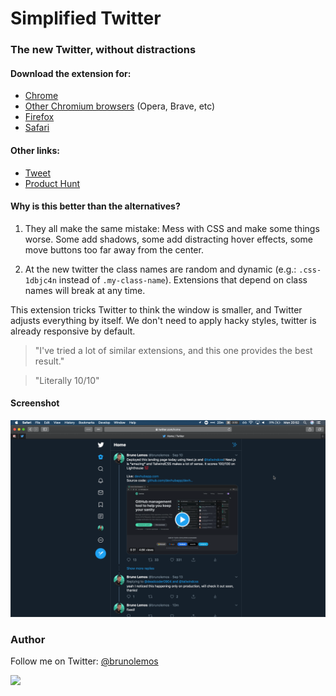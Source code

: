 # Simplified Twitter

### The new Twitter, without distractions

#### Download the extension for:

- [Chrome](https://chrome.google.com/webstore/detail/simplified-twitter/kfopmjhmejbgomgeajemgpgpbckpoopg)
- [Other Chromium browsers](https://github.com/brunolemos/simplified-twitter/raw/master/chrome/simplified-twitter-extension.crx) (Opera, Brave, etc)
- [Firefox](https://addons.mozilla.org/en-US/firefox/addon/simplified-twitter/)
- [Safari](https://apps.apple.com/app/id1479307973?mt=12)

#### Other links:

- [Tweet](https://twitter.com/brunolemos/status/1154309740694003713?s=20)
- [Product Hunt](https://www.producthunt.com/posts/simplified-twitter)

#### Why is this better than the alternatives?

1. They all make the same mistake: Mess with CSS and make some things worse. Some add shadows, some add distracting hover effects, some move buttons too far away from the center.

2. At the new twitter the class names are random and dynamic (e.g.: `.css-1dbjc4n` instead of `.my-class-name`). Extensions that depend on class names will break at any time.

This extension tricks Twitter to think the window is smaller, and Twitter adjusts everything by itself. We don't need to apply hacky styles, twitter is already responsive by default.

> "I've tried a lot of similar extensions, and this one provides the best result."

> "Literally 10/10"

#### Screenshot

[![simplified-twitter-comparison-gif](./assets/simplified-twitter-safari.gif)](https://twitter.com/brunolemos/status/1154309740694003713?s=20)

### Author

Follow me on Twitter: [@brunolemos](https://twitter.com/brunolemos)

<a href="https://twitter.com/brunolemos" target="_blank"><img src="https://github.com/brunolemos.png?size=200" height="100" /></a>

